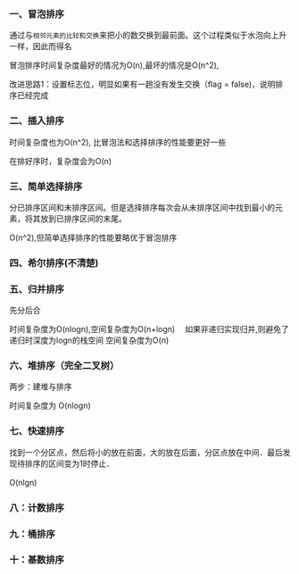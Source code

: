 ### 一、冒泡排序

通过与`相邻元素的比较和交换`来把小的数交换到最前面。这个过程类似于水泡向上升一样，因此而得名

冒泡排序时间复杂度最好的情况为O(n),最坏的情况是O(n^2),

改进思路1：设置标志位，明显如果有一趟没有发生交换（flag = false)，说明排序已经完成

### 二、插入排序
时间复杂度也为O(n^2), 比冒泡法和选择排序的性能要更好一些

在排好序时，复杂度会为O(n)

### 三、简单选择排序

分已排序区间和未排序区间。但是选择排序每次会从未排序区间中找到最小的元素，将其放到已排序区间的末尾。

O(n^2),但简单选择排序的性能要略优于冒泡排序 

### 四、希尔排序(不清楚)

### 五、归并排序

先分后合

时间复杂度为O(nlogn),空间复杂度为O(n+logn)　
如果非递归实现归并,则避免了递归时深度为logn的栈空间 空间复杂度为O(n)

### 六、堆排序（完全二叉树）

两步：建堆与排序

时间复杂度为 O(nlogn)

### 七、快速排序

找到一个分区点，然后将小的放在前面，大的放在后面，分区点放在中间．最后发现待排序的区间变为1时停止．

O(nlgn)　


### 八：计数排序

### 九：桶排序

### 十：基数排序






